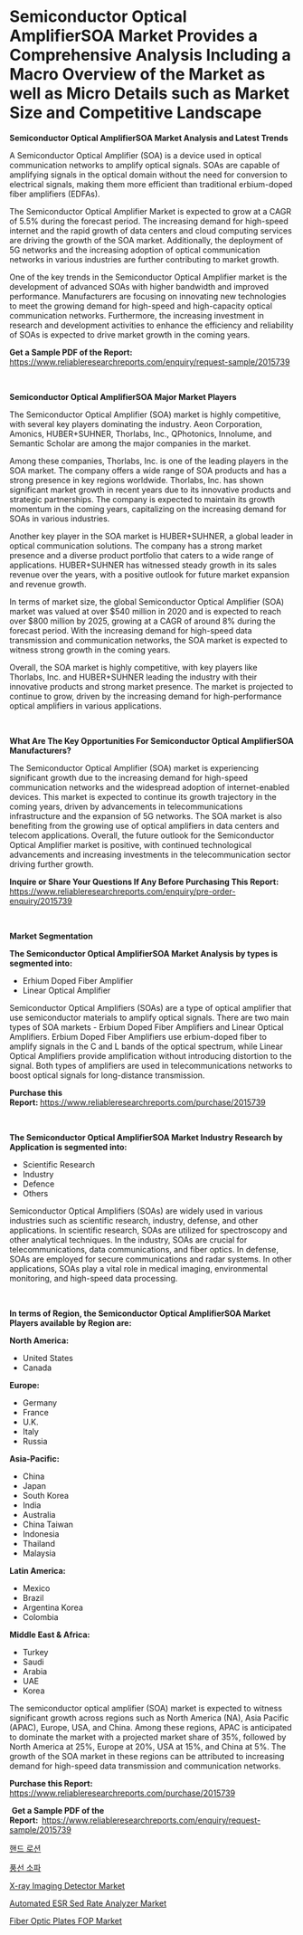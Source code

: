 <p><h1>Semiconductor Optical AmplifierSOA Market Provides a Comprehensive Analysis Including a Macro Overview of the Market as well as Micro Details such as Market Size and Competitive Landscape</h1></p><p><strong>Semiconductor Optical AmplifierSOA Market Analysis and Latest Trends</strong></p>
<p><p>A Semiconductor Optical Amplifier (SOA) is a device used in optical communication networks to amplify optical signals. SOAs are capable of amplifying signals in the optical domain without the need for conversion to electrical signals, making them more efficient than traditional erbium-doped fiber amplifiers (EDFAs).</p><p>The Semiconductor Optical Amplifier Market is expected to grow at a CAGR of 5.5% during the forecast period. The increasing demand for high-speed internet and the rapid growth of data centers and cloud computing services are driving the growth of the SOA market. Additionally, the deployment of 5G networks and the increasing adoption of optical communication networks in various industries are further contributing to market growth.</p><p>One of the key trends in the Semiconductor Optical Amplifier market is the development of advanced SOAs with higher bandwidth and improved performance. Manufacturers are focusing on innovating new technologies to meet the growing demand for high-speed and high-capacity optical communication networks. Furthermore, the increasing investment in research and development activities to enhance the efficiency and reliability of SOAs is expected to drive market growth in the coming years.</p></p>
<p><strong>Get a Sample PDF of the Report:&nbsp;</strong> <a href="https://www.reliableresearchreports.com/enquiry/request-sample/2015739">https://www.reliableresearchreports.com/enquiry/request-sample/2015739</a></p>
<p>&nbsp;</p>
<p><strong>Semiconductor Optical AmplifierSOA Major Market Players</strong></p>
<p><p>The Semiconductor Optical Amplifier (SOA) market is highly competitive, with several key players dominating the industry. Aeon Corporation‎, Amonics, HUBER+SUHNER, Thorlabs, Inc., QPhotonics, Innolume, and Semantic Scholar are among the major companies in the market.</p><p>Among these companies, Thorlabs, Inc. is one of the leading players in the SOA market. The company offers a wide range of SOA products and has a strong presence in key regions worldwide. Thorlabs, Inc. has shown significant market growth in recent years due to its innovative products and strategic partnerships. The company is expected to maintain its growth momentum in the coming years, capitalizing on the increasing demand for SOAs in various industries.</p><p>Another key player in the SOA market is HUBER+SUHNER, a global leader in optical communication solutions. The company has a strong market presence and a diverse product portfolio that caters to a wide range of applications. HUBER+SUHNER has witnessed steady growth in its sales revenue over the years, with a positive outlook for future market expansion and revenue growth.</p><p>In terms of market size, the global Semiconductor Optical Amplifier (SOA) market was valued at over $540 million in 2020 and is expected to reach over $800 million by 2025, growing at a CAGR of around 8% during the forecast period. With the increasing demand for high-speed data transmission and communication networks, the SOA market is expected to witness strong growth in the coming years.</p><p>Overall, the SOA market is highly competitive, with key players like Thorlabs, Inc. and HUBER+SUHNER leading the industry with their innovative products and strong market presence. The market is projected to continue to grow, driven by the increasing demand for high-performance optical amplifiers in various applications.</p></p>
<p>&nbsp;</p>
<p><strong>What Are The Key Opportunities For Semiconductor Optical AmplifierSOA Manufacturers?</strong></p>
<p><p>The Semiconductor Optical Amplifier (SOA) market is experiencing significant growth due to the increasing demand for high-speed communication networks and the widespread adoption of internet-enabled devices. This market is expected to continue its growth trajectory in the coming years, driven by advancements in telecommunications infrastructure and the expansion of 5G networks. The SOA market is also benefiting from the growing use of optical amplifiers in data centers and telecom applications. Overall, the future outlook for the Semiconductor Optical Amplifier market is positive, with continued technological advancements and increasing investments in the telecommunication sector driving further growth.</p></p>
<p><strong>Inquire or Share Your Questions If Any Before Purchasing This Report:</strong> <a href="https://www.reliableresearchreports.com/enquiry/pre-order-enquiry/2015739">https://www.reliableresearchreports.com/enquiry/pre-order-enquiry/2015739</a></p>
<p>&nbsp;</p>
<p><strong>Market Segmentation</strong></p>
<p><strong>The Semiconductor Optical AmplifierSOA Market Analysis by types is segmented into:</strong></p>
<p><ul><li>Erhium Doped Fiber Amplifier</li><li>Linear Optical Amplifier</li></ul></p>
<p><p>Semiconductor Optical Amplifiers (SOAs) are a type of optical amplifier that use semiconductor materials to amplify optical signals. There are two main types of SOA markets - Erbium Doped Fiber Amplifiers and Linear Optical Amplifiers. Erbium Doped Fiber Amplifiers use erbium-doped fiber to amplify signals in the C and L bands of the optical spectrum, while Linear Optical Amplifiers provide amplification without introducing distortion to the signal. Both types of amplifiers are used in telecommunications networks to boost optical signals for long-distance transmission.</p></p>
<p><strong>Purchase this Report:&nbsp;</strong><a href="https://www.reliableresearchreports.com/purchase/2015739">https://www.reliableresearchreports.com/purchase/2015739</a></p>
<p>&nbsp;</p>
<p><strong>The Semiconductor Optical AmplifierSOA Market Industry Research by Application is segmented into:</strong></p>
<p><ul><li>Scientific Research</li><li>Industry</li><li>Defence</li><li>Others</li></ul></p>
<p><p>Semiconductor Optical Amplifiers (SOAs) are widely used in various industries such as scientific research, industry, defense, and other applications. In scientific research, SOAs are utilized for spectroscopy and other analytical techniques. In the industry, SOAs are crucial for telecommunications, data communications, and fiber optics. In defense, SOAs are employed for secure communications and radar systems. In other applications, SOAs play a vital role in medical imaging, environmental monitoring, and high-speed data processing.</p></p>
<p>&nbsp;</p>
<p><strong>In terms of Region, the Semiconductor Optical AmplifierSOA Market Players available by Region are:</strong></p>
<p>
    <p> <strong> North America: </strong>
        <ul>
            <li>United States</li>
            <li>Canada</li>
        </ul>
        </p> 
    <p> <strong> Europe: </strong>
        <ul>
            <li>Germany</li>
            <li>France</li>
            <li>U.K.</li>
            <li>Italy</li>
            <li>Russia</li>
        </ul>
        </p> 
    <p> <strong> Asia-Pacific: </strong>
        <ul>
            <li>China</li>
            <li>Japan</li>
            <li>South Korea</li>
            <li>India</li>
            <li>Australia</li>
            <li>China Taiwan</li>
            <li>Indonesia</li>
            <li>Thailand</li>
            <li>Malaysia</li>
        </ul>
        </p> 
    <p> <strong> Latin America: </strong>
        <ul>
            <li>Mexico</li>
            <li>Brazil</li>
            <li>Argentina Korea</li>
            <li>Colombia</li>
        </ul>
        </p> 
    <p> <strong> Middle East & Africa: </strong>
        <ul>
            <li>Turkey</li>
            <li>Saudi</li>
            <li>Arabia</li>
            <li>UAE</li>
            <li>Korea</li>
        </ul>
    </p>
    </p>
<p><p>The semiconductor optical amplifier (SOA) market is expected to witness significant growth across regions such as North America (NA), Asia Pacific (APAC), Europe, USA, and China. Among these regions, APAC is anticipated to dominate the market with a projected market share of 35%, followed by North America at 25%, Europe at 20%, USA at 15%, and China at 5%. The growth of the SOA market in these regions can be attributed to increasing demand for high-speed data transmission and communication networks.</p></p>
<p><strong>Purchase this Report: </strong><a href="https://www.reliableresearchreports.com/purchase/2015739">https://www.reliableresearchreports.com/purchase/2015739</a></p>
<p>&nbsp;<strong>Get a Sample PDF of the Report:&nbsp;&nbsp;</strong><a href="https://www.reliableresearchreports.com/enquiry/request-sample/2015739">https://www.reliableresearchreports.com/enquiry/request-sample/2015739</a></p>
<p><strong></strong></p>
<p><p><a href="https://github.com/bunxhcci35271755/Market-Research-Report-List-1/blob/main/3636901185910.md">핸드 로션</a></p><p><a href="https://github.com/fredrickeglers/Market-Research-Report-List-1/blob/main/7060263185911.md">풍선 소파</a></p><p><a href="https://issuu.com/reportprime-2/docs/x-ray-imaging-detector-market-size-2030.pptx">X-ray Imaging Detector Market</a></p><p><a href="https://github.com/derrinmiltonellis35gcl/Market-Research-Report-List-1/blob/main/automated-esr-sed-rate-analyzer-market.md">Automated ESR Sed Rate Analyzer Market</a></p><p><a href="https://github.com/Chiragrp22/Market-Research-Report-List-3/blob/main/fiber-optic-plates-fop-market.md">Fiber Optic Plates FOP Market</a></p></p>